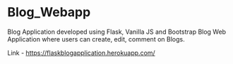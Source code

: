# Blog_Webapp
Blog Application developed using Flask, Vanilla JS and Bootstrap
Blog Web Application where users can create, edit, comment on Blogs.

Link - https://flaskblogapplication.herokuapp.com/
